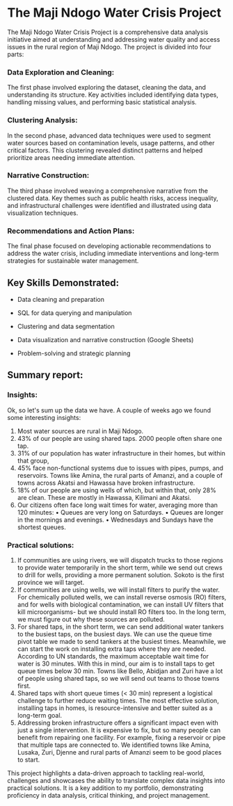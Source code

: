 # The Maji Ndogo Water Crisis Project
​The Maji Ndogo Water Crisis Project is a comprehensive data analysis initiative aimed at understanding and addressing water quality and access issues in the rural region of Maji Ndogo. The project is divided into four parts:

### Data Exploration and Cleaning: 
The first phase involved exploring the dataset, cleaning the data, and understanding its structure. Key activities included identifying data types, handling missing values, and performing basic statistical analysis.

### Clustering Analysis: 
In the second phase, advanced data techniques were used to segment water sources based on contamination levels, usage patterns, and other critical factors. This clustering revealed distinct patterns and helped prioritize areas needing immediate attention.

### Narrative Construction: 
The third phase involved weaving a comprehensive narrative from the clustered data. Key themes such as public health risks, access inequality, and infrastructural challenges were identified and illustrated using data visualization techniques.

### Recommendations and Action Plans: 
The final phase focused on developing actionable recommendations to address the water crisis, including immediate interventions and long-term strategies for sustainable water management.


## Key Skills Demonstrated:

- Data cleaning and preparation

- SQL for data querying and manipulation

- Clustering and data segmentation

- Data visualization and narrative construction (Google Sheets)

- Problem-solving and strategic planning

## Summary report:
### Insights:
Ok, so let's sum up the data we have.
 A couple of weeks ago we found some interesting insights:
 1. Most water sources are rural in Maji Ndogo.
 2. 43% of our people are using shared taps. 2000 people often share one tap.
 3. 31% of our population has water infrastructure in their homes, but within that group,
 4. 45% face non-functional systems due to issues with pipes, pumps, and reservoirs. Towns like Amina, the rural parts of Amanzi, 
	and a couple of towns across Akatsi and Hawassa have broken infrastructure.
 5. 18% of our people are using wells of which, but within that, only 28% are clean. These are mostly in Hawassa, Kilimani and Akatsi.
 6. Our citizens often face long wait times for water, averaging more than 120 minutes:
	• Queues are very long on Saturdays.
	• Queues are longer in the mornings and evenings.
	• Wednesdays and Sundays have the shortest queues.
### Practical solutions:
 1. If communities are using rivers, we will dispatch trucks to those regions to provide water temporarily in the short term, while we send out
 crews to drill for wells, providing a more permanent solution. Sokoto is the first province we will target.
 2. If communities are using wells, we will install filters to purify the water. For chemically polluted wells, we can install reverse osmosis (RO)
 filters, and for wells with biological contamination, we can install UV filters that kill microorganisms- but we should install RO filters too. In
 the long term, we must figure out why these sources are polluted.
 3. For shared taps, in the short term, we can send additional water tankers to the busiest taps, on the busiest days. We can use the queue time
 pivot table we made to send tankers at the busiest times. Meanwhile, we can start the work on installing extra taps where they are needed.
 According to UN standards, the maximum acceptable wait time for water is 30 minutes. With this in mind, our aim is to install taps to get
 queue times below 30 min. Towns like Bello, Abidjan and Zuri have a lot of people using shared taps, so we will send out teams to those
 towns first.
 4. Shared taps with short queue times (< 30 min) represent a logistical challenge to further reduce waiting times. The most effective solution,
 installing taps in homes, is resource-intensive and better suited as a long-term goal.
 5. Addressing broken infrastructure offers a significant impact even with just a single intervention. It is expensive to fix, but so many people can
 benefit from repairing one facility. For example, fixing a reservoir or pipe that multiple taps are connected to. We identified towns like Amina,
 Lusaka, Zuri, Djenne and rural parts of Amanzi seem to be good places to start.

This project highlights a data-driven approach to tackling real-world, challenges and showcases the ability to translate complex data insights into practical solutions. It is a key addition to my portfolio, demonstrating proficiency in data analysis, critical thinking, and project management.
